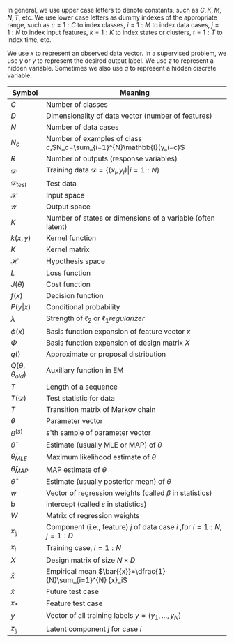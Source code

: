 In general, we use upper case letters to denote constants, such as $C, K, M, N, T$, etc. We use lower case letters as dummy indexes of the appropriate range, such as $c=1:C$ to index classes, $i=1:M$ to index data cases, $j=1:N$ to index input features, $k=1:K$ to index states or clusters, $t=1:T$ to index time, etc.

We use $x$ to represent an observed data vector. In a supervised problem, we use $y$ or ${y}$ to represent the desired output label. We use ${z}$ to represent a hidden variable. Sometimes we also use $q$ to represent a hidden discrete variable.


Symbol|Meaning
--|--
$C$ | Number of classes
$D$ | Dimensionality of data vector (number of features)
$N$ | Number of data cases
$N_c$ | Number of examples of class $c$,$N_c=\sum_{i=1}^{N}\mathbb{I}(y_i=c)$
$R$ | Number of outputs (response variables)
$\mathcal{D}$ | Training data $\mathcal{D}=\{({x}_i,y_i) \vert i=1:N\}$
$\mathcal{D}_{test}$ | Test data
$\mathcal{X}$ | Input space
$\mathcal{Y}$ | Output space
$K$ | Number of states or dimensions of a variable (often latent)
$k(x,y)$ | Kernel function
${K}$ | Kernel matrix
$\mathcal{H}$ | Hypothesis space
$L$ | Loss function 
$J({\theta})$ | Cost function
$f({x})$ | Decision function
$P(y\vert x)$ | Conditional probability
$\lambda$ | Strength of $\ell_2$ or $\ell_1 regularizer$
$\phi(x)$ | Basis function expansion of feature vector ${x}$
$\Phi$ | Basis function expansion of design matrix ${X}$
$q()$ | Approximate or proposal distribution
$Q({\theta},{\theta}_{old})$ | Auxiliary function in EM
$T$ | Length of a sequence
$T(\mathcal{D})$ | Test statistic for data
${T}$ | Transition matrix of Markov chain
${\theta}$ | Parameter vector
${\theta}^{(s)}$ | $s$'th sample of parameter vector
$\hat{\theta}$ | Estimate (usually MLE or MAP) of ${\theta}$
$\hat{\theta}_{MLE}$ | Maximum likelihood estimate of ${\theta}$
$\hat{\theta}_{MAP}$ | MAP estimate of ${\theta}$
$\bar{\theta}$ | Estimate (usually posterior mean) of  ${\theta}$
${w}$ | Vector of regression weights (called ${\beta}$ in statistics)
b | intercept (called $\varepsilon$ in statistics)
${W}$ | Matrix of regression weights
$x_{ij}$ | Component (i.e., feature) $j$ of data case $i$ ,for $i=1:N ,j=1:D$
${x}_i$ | Training case, $i=1:N$
${X}$ | Design matrix of size $N \times D$
$\bar{x}$ | Empirical mean $\bar{{x}}=\dfrac{1}{N}\sum_{i=1}^{N} {x}_i$
$\tilde{x}$ | Future test case
${x}_*$ | Feature test case
${y}$ | Vector of all training labels ${y} =(y_1,...,y_N)$
$z_{ij}$ | Latent component $j$ for case $i$
